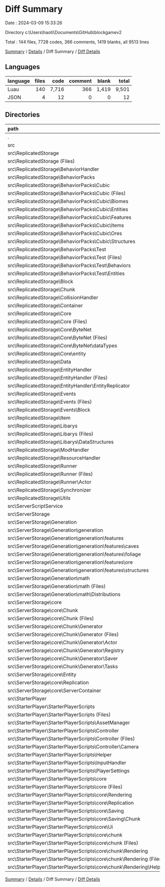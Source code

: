 # Diff Summary

Date : 2024-03-09 15:33:26

Directory c:\\Users\\haoti\\Documents\\GitHub\\blockgamev2

Total : 144 files,  7728 codes, 366 comments, 1419 blanks, all 9513 lines

[Summary](results.md) / [Details](details.md) / Diff Summary / [Diff Details](diff-details.md)

## Languages
| language | files | code | comment | blank | total |
| :--- | ---: | ---: | ---: | ---: | ---: |
| Luau | 140 | 7,716 | 366 | 1,419 | 9,501 |
| JSON | 4 | 12 | 0 | 0 | 12 |

## Directories
| path | files | code | comment | blank | total |
| :--- | ---: | ---: | ---: | ---: | ---: |
| . | 144 | 7,728 | 366 | 1,419 | 9,513 |
| src | 144 | 7,728 | 366 | 1,419 | 9,513 |
| src\\ReplicatedStorage | 90 | 5,600 | 316 | 1,118 | 7,034 |
| src\\ReplicatedStorage (Files) | 4 | -238 | -6 | -14 | -258 |
| src\\ReplicatedStorage\\BehaviorHandler | 2 | 201 | 4 | 23 | 228 |
| src\\ReplicatedStorage\\BehaviorPacks | 17 | 192 | 11 | 27 | 230 |
| src\\ReplicatedStorage\\BehaviorPacks\\Cubic | 13 | 148 | 7 | 21 | 176 |
| src\\ReplicatedStorage\\BehaviorPacks\\Cubic (Files) | 4 | 79 | 1 | 8 | 88 |
| src\\ReplicatedStorage\\BehaviorPacks\\Cubic\\Biomes | 1 | 17 | 7 | 4 | 28 |
| src\\ReplicatedStorage\\BehaviorPacks\\Cubic\\Entities | 4 | 5 | 0 | -2 | 3 |
| src\\ReplicatedStorage\\BehaviorPacks\\Cubic\\Features | 1 | -70 | -1 | -2 | -73 |
| src\\ReplicatedStorage\\BehaviorPacks\\Cubic\\Items | 1 | 61 | 0 | 10 | 71 |
| src\\ReplicatedStorage\\BehaviorPacks\\Cubic\\Ores | 1 | 20 | 0 | 2 | 22 |
| src\\ReplicatedStorage\\BehaviorPacks\\Cubic\\Structures | 1 | 36 | 0 | 1 | 37 |
| src\\ReplicatedStorage\\BehaviorPacks\\Test | 4 | 44 | 4 | 6 | 54 |
| src\\ReplicatedStorage\\BehaviorPacks\\Test (Files) | 1 | 2 | 0 | 0 | 2 |
| src\\ReplicatedStorage\\BehaviorPacks\\Test\\Behaviors | 2 | 38 | 4 | 5 | 47 |
| src\\ReplicatedStorage\\BehaviorPacks\\Test\\Entities | 1 | 4 | 0 | 1 | 5 |
| src\\ReplicatedStorage\\Block | 1 | 13 | 0 | 0 | 13 |
| src\\ReplicatedStorage\\Chunk | 1 | 4 | 0 | 4 | 8 |
| src\\ReplicatedStorage\\CollisionHandler | 2 | 144 | 0 | 23 | 167 |
| src\\ReplicatedStorage\\Container | 2 | 76 | 4 | 15 | 95 |
| src\\ReplicatedStorage\\Core | 25 | 1,028 | 41 | 261 | 1,330 |
| src\\ReplicatedStorage\\Core (Files) | 1 | 226 | 0 | 41 | 267 |
| src\\ReplicatedStorage\\Core\\ByteNet | 23 | 778 | 41 | 214 | 1,033 |
| src\\ReplicatedStorage\\Core\\ByteNet (Files) | 4 | 247 | 10 | 74 | 331 |
| src\\ReplicatedStorage\\Core\\ByteNet\\dataTypes | 19 | 531 | 31 | 140 | 702 |
| src\\ReplicatedStorage\\Core\\entity | 1 | 24 | 0 | 6 | 30 |
| src\\ReplicatedStorage\\Data | 1 | 6 | 0 | 4 | 10 |
| src\\ReplicatedStorage\\EntityHandler | 14 | 547 | 16 | 70 | 633 |
| src\\ReplicatedStorage\\EntityHandler (Files) | 10 | 439 | 5 | 58 | 502 |
| src\\ReplicatedStorage\\EntityHandler\\EntityReplicator | 4 | 108 | 11 | 12 | 131 |
| src\\ReplicatedStorage\\Events | 3 | 9 | 0 | 0 | 9 |
| src\\ReplicatedStorage\\Events (Files) | 1 | 3 | 0 | 0 | 3 |
| src\\ReplicatedStorage\\Events\\Block | 2 | 6 | 0 | 0 | 6 |
| src\\ReplicatedStorage\\Item | 2 | 210 | 1 | 35 | 246 |
| src\\ReplicatedStorage\\Libarys | 3 | 3,127 | 238 | 622 | 3,987 |
| src\\ReplicatedStorage\\Libarys (Files) | 2 | 3,122 | 238 | 621 | 3,981 |
| src\\ReplicatedStorage\\Libarys\\DataStructures | 1 | 5 | 0 | 1 | 6 |
| src\\ReplicatedStorage\\ModHandler | 1 | -223 | -9 | -29 | -261 |
| src\\ReplicatedStorage\\ResourceHandler | 6 | 360 | 10 | 53 | 423 |
| src\\ReplicatedStorage\\Runner | 3 | 98 | 6 | 15 | 119 |
| src\\ReplicatedStorage\\Runner (Files) | 1 | 48 | 5 | 5 | 58 |
| src\\ReplicatedStorage\\Runner\\Actor | 2 | 50 | 1 | 10 | 61 |
| src\\ReplicatedStorage\\Synchronizer | 1 | 28 | 0 | 5 | 33 |
| src\\ReplicatedStorage\\Utils | 2 | 18 | 0 | 4 | 22 |
| src\\ServerScriptService | 1 | 36 | 5 | 8 | 49 |
| src\\ServerStorage | 31 | 1,868 | 53 | 246 | 2,167 |
| src\\ServerStorage\\Generation | 10 | 158 | 28 | 36 | 222 |
| src\\ServerStorage\\Generation\\generation | 4 | 72 | 27 | 13 | 112 |
| src\\ServerStorage\\Generation\\generation\\features | 4 | 72 | 27 | 13 | 112 |
| src\\ServerStorage\\Generation\\generation\\features\\caves | 1 | 15 | 0 | 3 | 18 |
| src\\ServerStorage\\Generation\\generation\\features\\foliage | 1 | 7 | 13 | 3 | 23 |
| src\\ServerStorage\\Generation\\generation\\features\\ore | 1 | 19 | 13 | 3 | 35 |
| src\\ServerStorage\\Generation\\generation\\features\\structures | 1 | 31 | 1 | 4 | 36 |
| src\\ServerStorage\\Generation\\math | 6 | 86 | 1 | 23 | 110 |
| src\\ServerStorage\\Generation\\math (Files) | 3 | 14 | 0 | 8 | 22 |
| src\\ServerStorage\\Generation\\math\\Distributions | 3 | 72 | 1 | 15 | 88 |
| src\\ServerStorage\\core | 21 | 1,710 | 25 | 210 | 1,945 |
| src\\ServerStorage\\core\\Chunk | 16 | 1,427 | 23 | 178 | 1,628 |
| src\\ServerStorage\\core\\Chunk (Files) | 2 | 112 | 1 | 11 | 124 |
| src\\ServerStorage\\core\\Chunk\\Generator | 14 | 1,315 | 22 | 167 | 1,504 |
| src\\ServerStorage\\core\\Chunk\\Generator (Files) | 8 | 503 | 11 | 68 | 582 |
| src\\ServerStorage\\core\\Chunk\\Generator\\Actor | 1 | 23 | -1 | 5 | 27 |
| src\\ServerStorage\\core\\Chunk\\Generator\\Registry | 1 | 134 | 0 | 22 | 156 |
| src\\ServerStorage\\core\\Chunk\\Generator\\Saver | 3 | 650 | 12 | 72 | 734 |
| src\\ServerStorage\\core\\Chunk\\Generator\\Tasks | 1 | 5 | 0 | 0 | 5 |
| src\\ServerStorage\\core\\Entity | 3 | 225 | 1 | 24 | 250 |
| src\\ServerStorage\\core\\Replication | 1 | 39 | 0 | 7 | 46 |
| src\\ServerStorage\\core\\ServerContainer | 1 | 19 | 1 | 1 | 21 |
| src\\StarterPlayer | 22 | 224 | -8 | 47 | 263 |
| src\\StarterPlayer\\StarterPlayerScripts | 22 | 224 | -8 | 47 | 263 |
| src\\StarterPlayer\\StarterPlayerScripts (Files) | 2 | 9 | 1 | 7 | 17 |
| src\\StarterPlayer\\StarterPlayerScripts\\AssetManager | 3 | -90 | -17 | -16 | -123 |
| src\\StarterPlayer\\StarterPlayerScripts\\Controller | 3 | 123 | 3 | 25 | 151 |
| src\\StarterPlayer\\StarterPlayerScripts\\Controller (Files) | 2 | 28 | 1 | 9 | 38 |
| src\\StarterPlayer\\StarterPlayerScripts\\Controller\\Camera | 1 | 95 | 2 | 16 | 113 |
| src\\StarterPlayer\\StarterPlayerScripts\\Helper | 1 | 19 | 0 | 5 | 24 |
| src\\StarterPlayer\\StarterPlayerScripts\\InputHandler | 1 | 2 | 0 | 6 | 8 |
| src\\StarterPlayer\\StarterPlayerScripts\\PlayerSettings | 1 | 0 | 0 | 1 | 1 |
| src\\StarterPlayer\\StarterPlayerScripts\\core | 11 | 161 | 5 | 19 | 185 |
| src\\StarterPlayer\\StarterPlayerScripts\\core (Files) | 1 | 51 | 0 | 6 | 57 |
| src\\StarterPlayer\\StarterPlayerScripts\\core\\Rendering | 1 | 31 | 0 | 4 | 35 |
| src\\StarterPlayer\\StarterPlayerScripts\\core\\Replication | 1 | 10 | 0 | 2 | 12 |
| src\\StarterPlayer\\StarterPlayerScripts\\core\\Saving | 1 | 0 | 0 | 1 | 1 |
| src\\StarterPlayer\\StarterPlayerScripts\\core\\Saving\\Chunk | 1 | 0 | 0 | 1 | 1 |
| src\\StarterPlayer\\StarterPlayerScripts\\core\\Ui | 1 | 6 | 0 | 0 | 6 |
| src\\StarterPlayer\\StarterPlayerScripts\\core\\chunk | 6 | 63 | 5 | 6 | 74 |
| src\\StarterPlayer\\StarterPlayerScripts\\core\\chunk (Files) | 1 | 46 | 3 | 5 | 54 |
| src\\StarterPlayer\\StarterPlayerScripts\\core\\chunk\\Rendering | 5 | 17 | 2 | 1 | 20 |
| src\\StarterPlayer\\StarterPlayerScripts\\core\\chunk\\Rendering (Files) | 3 | 10 | 3 | 0 | 13 |
| src\\StarterPlayer\\StarterPlayerScripts\\core\\chunk\\Rendering\\Helper | 2 | 7 | -1 | 1 | 7 |

[Summary](results.md) / [Details](details.md) / Diff Summary / [Diff Details](diff-details.md)